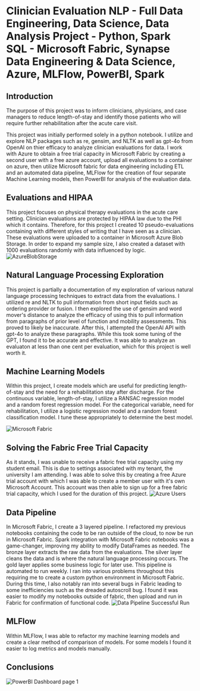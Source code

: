 # Clinician Evaluation NLP - Full Data Engineering, Data Science, Data Analysis Project - Python, Spark SQL - Microsoft Fabric, Synapse Data Engineering & Data Science, Azure, MLFlow, PowerBI, Spark

## Introduction
The purpose of this project was to inform clinicians, physicians, and case managers to reduce length-of-stay and identify those patients who will require further rehabilitation after the acute care visit.

This project was initially performed solely in a python notebook. I utilize and explore NLP packages such as re, gensim, and NLTK as well as gpt-4o from OpenAI on thier efficacy to analyze clinician evaluations for data. I work with Azure to obtain a free trial capacity in Microsoft Fabric by creating a second user with a free azure account, upload all evaluations to a container on azure, then utilize Microsoft fabric for data engineering including ETL and an automated data pipeline, MLFlow for the creation of four separate Machine Learning models, then PowerBI for analysis of the evaluation data.



## Evaluations and HIPAA
This project focuses on physical therapy evaluations in the acute care setting. Clinician evaluations are protected by HIPAA law due to the PHI which it contains. Therefore, for this project I created 10 pseudo-evaluations containing with different styles of writing that I have seen as a clinician. These evaluations were uploaded to a container in Microsoft Azure Blob Storage. In order to expand my sample size, I also created a dataset with 1000 evaluations randomly with data influenced by logic. 
![AzureBlobStorage](https://github.com/user-attachments/assets/6dd3a41d-38ec-4208-a9fd-5dd99e3d5eb0)

## Natural Language Processing Exploration
This project is partially a documentation of my exploration of various natural language processing techniques to extract data from the evaluations. I utilized re and NLTK to pull information from short input fields such as ordering provider or fusion. I then explored the use of gensim and word mover's distance to analyze the efficacy of using this to pull information from paragraphs of prior level of function and mobility assessments. This proved to likely be inaccurate. After this, I attempted the OpenAI API with gpt-4o to analyze these paragraphs. While this took some tuning of the GPT, I found it to be accurate and effective. It was able to analyze an evaluaton at less than one cent per evaluation, which for this project is well worth it.

## Machine Learning Models
Within this project, I create models which are useful for predicting length-of-stay and the need for a rehabilitation stay after discharge. For the continuous variable, length-of-stay, I utilize a RANSAC regression model and a random forest regression model. For the categorical variable, need for rehabilitation, I utilize a logistic regression model and a random forest classification model. I tune these appropriately to determine the best model. 

![Microsoft Fabric](https://github.com/user-attachments/assets/ced3769c-0372-4f63-9065-18efefcf4d17)

## Solving the Fabric Free Trial Capacity
As it stands, I was unable to receive a fabric free trial capacity using my student email. This is due to settings associated with my tenant, the university I am attending. I was able to solve this by creating a free Azure trial account with which I was able to create a member user with it's own Microsoft Account. This account was then able to sign up for a free fabric trial capacity, which I used for the duration of this project.
![Azure Users](https://github.com/user-attachments/assets/aa882053-5ad9-4294-bd6f-2ffc9a65c656)

## Data Pipeline
In Microsoft Fabric, I create a 3 layered pipeline. I refactored my previous notebooks containing the code to be ran outside of the cloud, to now be run in Microsoft Fabric. Spark integration with Microsoft Fabric notebooks was a game-changer, improving my ability to modify DataFrames as needed. The bronze layer extracts the raw data from the evaluations. The silver layer cleans the data and is where the natural language processing occurs. The gold layer applies some business logic for later use. This pipeline is automated to run weekly. I ran into various problems throughout this requiring me to create a custom python environment in Microsoft Fabric. During this time, I also notably ran into several bugs in Fabric leading to some inefficiencies such as the dreaded autoscroll bug. I found it was easier to modify my notebooks outside of fabric, then upload and run in Fabric for confirmation of functional code.
![Data Pipeline Successful Run](https://github.com/user-attachments/assets/ef22aaf0-e613-4b6f-b74f-5cb2475b11af)

## MLFlow
Within MLFlow, I was able to refactor my machine learning models and create a clear method of comparison of models. For some models I found it easier to log metrics and models manually. 

## Conclusions
![PowerBI Dashboard page 1](https://github.com/user-attachments/assets/3cdb1286-beba-4691-9258-c3fdaace9cc6)
